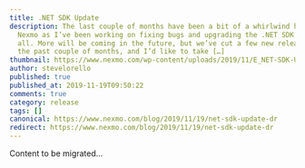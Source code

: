```yaml
---
title: .NET SDK Update
description: The last couple of months have been a bit of a whirlwind here at
  Nexmo as I’ve been working on fixing bugs and upgrading the .NET SDK for you
  all. More will be coming in the future, but we’ve cut a few new releases over
  the past couple of months, and I’d like to take […]
thumbnail: https://www.nexmo.com/wp-content/uploads/2019/11/E_NET-SDK-Update_1200x600.png
author: stevelorello
published: true
published_at: 2019-11-19T09:50:22
comments: true
category: release
tags: []
canonical: https://www.nexmo.com/blog/2019/11/19/net-sdk-update-dr
redirect: https://www.nexmo.com/blog/2019/11/19/net-sdk-update-dr
---
```

Content to be migrated...